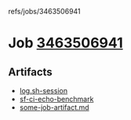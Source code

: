 refs/jobs/3463506941

# Job [3463506941](https://github.com/rokmoln/support-firecloud/runs/3463506941?check_suite_focus=true)

## Artifacts

* [log.sh-session](log.sh-session)
* [sf-ci-echo-benchmark](sf-ci-echo-benchmark)
* [some-job-artifact.md](some-job-artifact.md)

